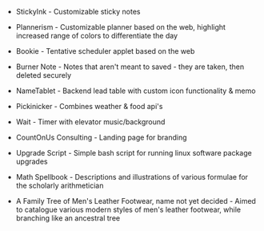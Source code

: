 * StickyInk - Customizable sticky notes
* Plannerism - Customizable planner based on the web, highlight increased range of colors to differentiate the day
* Bookie - Tentative scheduler applet based on the web
* Burner Note - Notes that aren't meant to saved - they are taken, then deleted securely
* NameTablet - Backend lead table with custom icon functionality & memo
* Pickinicker - Combines weather & food api's
* Wait - Timer with elevator music/background

* CountOnUs Consulting - Landing page for branding
* Upgrade Script - Simple bash script for running linux software package upgrades
* Math Spellbook - Descriptions and illustrations of various formulae for the scholarly arithmetician
* A Family Tree of Men's Leather Footwear, name not yet decided - Aimed to catalogue various modern styles of men's leather footwear, while branching like an ancestral tree
